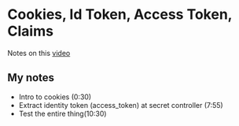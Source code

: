 # Cookies, Id Token, Access Token, Claims
Notes on this [video](https://www.youtube.com/watch?v=bcfThLdEcOM&list=PLOeFnOV9YBa7dnrjpOG6lMpcyd7Wn7E8V&index=14)

## My notes
- Intro to cookies (0:30)
- Extract identity token (access_token) at secret controller (7:55)
- Test the entire thing(10:30)
